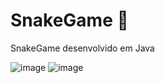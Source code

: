 # SnakeGame 🐍
SnakeGame desenvolvido em Java

![image](https://user-images.githubusercontent.com/98984386/198108884-4df37993-95b1-47b9-b2cd-8fd0a7bb0488.png)
![image](https://user-images.githubusercontent.com/98984386/198108975-b0d3475e-1091-4310-9ac6-7a90287ef5bf.png)

